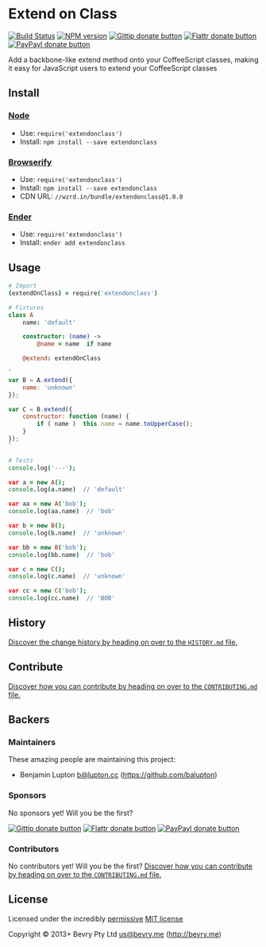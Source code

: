 
<!-- TITLE/ -->

# Extend on Class

<!-- /TITLE -->


<!-- BADGES/ -->

[![Build Status](http://img.shields.io/travis-ci/bevry/extendonclass.png?branch=master)](http://travis-ci.org/bevry/extendonclass "Check this project's build status on TravisCI")
[![NPM version](http://badge.fury.io/js/extendonclass.png)](https://npmjs.org/package/extendonclass "View this project on NPM")
[![Gittip donate button](http://img.shields.io/gittip/bevry.png)](https://www.gittip.com/bevry/ "Donate weekly to this project using Gittip")
[![Flattr donate button](http://img.shields.io/flattr/donate.png?color=yellow)](http://flattr.com/thing/344188/balupton-on-Flattr "Donate monthly to this project using Flattr")
[![PayPayl donate button](http://img.shields.io/paypal/donate.png?color=yellow)](https://www.paypal.com/cgi-bin/webscr?cmd=_s-xclick&hosted_button_id=QB8GQPZAH84N6 "Donate once-off to this project using Paypal")

<!-- /BADGES -->


<!-- DESCRIPTION/ -->

Add a backbone-like extend method onto your CoffeeScript classes, making it easy for JavaScript users to extend your CoffeeScript classes

<!-- /DESCRIPTION -->


<!-- INSTALL/ -->

## Install

### [Node](http://nodejs.org/)
- Use: `require('extendonclass')`
- Install: `npm install --save extendonclass`

### [Browserify](http://browserify.org/)
- Use: `require('extendonclass')`
- Install: `npm install --save extendonclass`
- CDN URL: `//wzrd.in/bundle/extendonclass@1.0.0`

### [Ender](http://ender.jit.su/)
- Use: `require('extendonclass')`
- Install: `ender add extendonclass`

<!-- /INSTALL -->


## Usage

``` coffeescript
# Import
{extendOnClass} = require('extendonclass')

# Fixtures
class A
	name: 'default'

	constructor: (name) ->
		@name = name  if name

	@extend: extendOnClass

`
var B = A.extend({
	name: 'unknown'
});

var C = B.extend({
	constructor: function (name) {
		if ( name )  this.name = name.toUpperCase();
	}
});
`

# Tests
console.log('---');

var a = new A();
console.log(a.name)  // 'default'

var aa = new A('bob');
console.log(aa.name)  // 'bob'

var b = new B();
console.log(b.name)  // 'unknown'

var bb = new B('bob');
console.log(bb.name)  // 'bob'

var c = new C();
console.log(c.name)  // 'unknown'

var cc = new C('bob');
console.log(cc.name)  // 'BOB'
```


<!-- HISTORY/ -->

## History
[Discover the change history by heading on over to the `HISTORY.md` file.](https://github.com/bevry/extendonclass/blob/master/HISTORY.md#files)

<!-- /HISTORY -->


<!-- CONTRIBUTE/ -->

## Contribute

[Discover how you can contribute by heading on over to the `CONTRIBUTING.md` file.](https://github.com/bevry/extendonclass/blob/master/CONTRIBUTING.md#files)

<!-- /CONTRIBUTE -->


<!-- BACKERS/ -->

## Backers

### Maintainers

These amazing people are maintaining this project:

- Benjamin Lupton <b@lupton.cc> (https://github.com/balupton)

### Sponsors

No sponsors yet! Will you be the first?

[![Gittip donate button](http://img.shields.io/gittip/bevry.png)](https://www.gittip.com/bevry/ "Donate weekly to this project using Gittip")
[![Flattr donate button](http://img.shields.io/flattr/donate.png?color=yellow)](http://flattr.com/thing/344188/balupton-on-Flattr "Donate monthly to this project using Flattr")
[![PayPayl donate button](http://img.shields.io/paypal/donate.png?color=yellow)](https://www.paypal.com/cgi-bin/webscr?cmd=_s-xclick&hosted_button_id=QB8GQPZAH84N6 "Donate once-off to this project using Paypal")

### Contributors

No contributors yet! Will you be the first?
[Discover how you can contribute by heading on over to the `CONTRIBUTING.md` file.](https://github.com/bevry/extendonclass/blob/master/CONTRIBUTING.md#files)

<!-- /BACKERS -->


<!-- LICENSE/ -->

## License

Licensed under the incredibly [permissive](http://en.wikipedia.org/wiki/Permissive_free_software_licence) [MIT license](http://creativecommons.org/licenses/MIT/)

Copyright &copy; 2013+ Bevry Pty Ltd <us@bevry.me> (http://bevry.me)

<!-- /LICENSE -->


